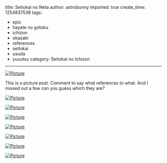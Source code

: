 title: Seitokai no Neta
author: astrobunny
imported: true
create_time: 1254837538
tags:
- epic
- hayate no gotoku
- ichizon
- okazaki
- references
- seitokai
- usoda
- yuuutsu
category: Seitokai no Ichizon
---
 [![](wp-uploads/2009/10/wpid-Seitokai_no_Ichizon_-_01_F63A0274_1-500x275.jpg "Picture")](/images/wp-uploads/2009/10/wpid-Seitokai_no_Ichizon_-_01_F63A0274_1.jpg)  
  
This is a picture post. Comment to say what references to what. And I missed out a few can you guess which they are?  
<!--more-->  
 [![](wp-uploads/2009/10/wpid-Seitokai_no_Ichizon_-_01_F63A0274_2-500x275.jpg "Picture")](/images/wp-uploads/2009/10/wpid-Seitokai_no_Ichizon_-_01_F63A0274_2.jpg)  
  
 [![](wp-uploads/2009/10/wpid-Seitokai_no_Ichizon_-_01_F63A0274_5-500x275.jpg "Picture")](/images/wp-uploads/2009/10/wpid-Seitokai_no_Ichizon_-_01_F63A0274_5.jpg)  
  
 [![](wp-uploads/2009/10/wpid-Seitokai_no_Ichizon_-_01_F63A0274_8-500x275.jpg "Picture")](/images/wp-uploads/2009/10/wpid-Seitokai_no_Ichizon_-_01_F63A0274_8.jpg)  
  
 [![](wp-uploads/2009/10/wpid-Seitokai_no_Ichizon_-_01_F63A0274_9-500x275.jpg "Picture")](/images/wp-uploads/2009/10/wpid-Seitokai_no_Ichizon_-_01_F63A0274_9.jpg)  
  
 [![](wp-uploads/2009/10/wpid-Seitokai_no_Ichizon_-_01_F63A0274_10-500x275.jpg "Picture")](/images/wp-uploads/2009/10/wpid-Seitokai_no_Ichizon_-_01_F63A0274_10.jpg)  
  
 [![](wp-uploads/2009/10/wpid-Seitokai_no_Ichizon_-_01_F63A0274_11-500x275.jpg "Picture")](/images/wp-uploads/2009/10/wpid-Seitokai_no_Ichizon_-_01_F63A0274_11.jpg)  
  
 [![](wp-uploads/2009/10/wpid-Seitokai_no_Ichizon_-_01_F63A0274_12-500x275.jpg "Picture")](/images/wp-uploads/2009/10/wpid-Seitokai_no_Ichizon_-_01_F63A0274_12.jpg)